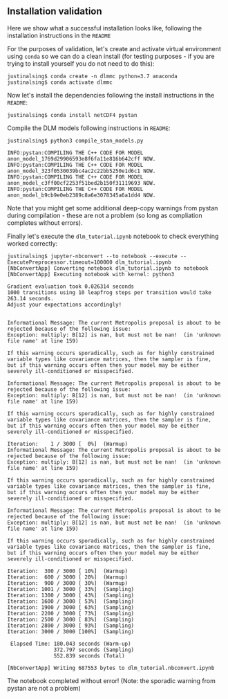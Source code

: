 ## Installation validation

Here we show what a successful installation looks like, following the installation instructions in the `README`


For the purposes of validation, let's create and activate virtual environment using `conda` so we can do a clean install (for testing purposes - if you are trying to install yourself you do not need to do this):
```
justinalsing$ conda create -n dlmmc python=3.7 anaconda
justinalsing$ conda activate dlmmc
```

Now let's install the dependencies following the install instructions in the `README`:
```
justinalsing$ conda install netCDF4 pystan
```

Compile the DLM models following instructions in `README`:
```
justinalsing$ python3 compile_stan_models.py

INFO:pystan:COMPILING THE C++ CODE FOR MODEL anon_model_1769d29906593e8f6fa11e816b642cff NOW.
INFO:pystan:COMPILING THE C++ CODE FOR MODEL anon_model_323f0530039bc4ac2c22bb5250e1d6c1 NOW.
INFO:pystan:COMPILING THE C++ CODE FOR MODEL anon_model_c3ff00cf2253f51bed2b150f31119693 NOW.
INFO:pystan:COMPILING THE C++ CODE FOR MODEL anon_model_b9cb9e0eb2389c8a6e3078345a6a1dd4 NOW.
```

Note that you might get some additional deep-copy warnings from pystan during compilation - these are not a problem (so long as compliation completes without errors).

Finally let's execute the `dlm_tutorial.ipynb` notebook to check everything worked correctly:
```
justinalsing$ jupyter-nbconvert --to notebook --execute --ExecutePreprocessor.timeout=100000 dlm_tutorial.ipynb
[NbConvertApp] Converting notebook dlm_tutorial.ipynb to notebook
[NbConvertApp] Executing notebook with kernel: python3

Gradient evaluation took 0.026314 seconds
1000 transitions using 10 leapfrog steps per transition would take 263.14 seconds.
Adjust your expectations accordingly!


Informational Message: The current Metropolis proposal is about to be rejected because of the following issue:
Exception: multiply: B[12] is nan, but must not be nan!  (in 'unknown file name' at line 159)

If this warning occurs sporadically, such as for highly constrained variable types like covariance matrices, then the sampler is fine,
but if this warning occurs often then your model may be either severely ill-conditioned or misspecified.

Informational Message: The current Metropolis proposal is about to be rejected because of the following issue:
Exception: multiply: B[12] is nan, but must not be nan!  (in 'unknown file name' at line 159)

If this warning occurs sporadically, such as for highly constrained variable types like covariance matrices, then the sampler is fine,
but if this warning occurs often then your model may be either severely ill-conditioned or misspecified.

Iteration:    1 / 3000 [  0%]  (Warmup)
Informational Message: The current Metropolis proposal is about to be rejected because of the following issue:
Exception: multiply: B[12] is nan, but must not be nan!  (in 'unknown file name' at line 159)

If this warning occurs sporadically, such as for highly constrained variable types like covariance matrices, then the sampler is fine,
but if this warning occurs often then your model may be either severely ill-conditioned or misspecified.

Informational Message: The current Metropolis proposal is about to be rejected because of the following issue:
Exception: multiply: B[12] is nan, but must not be nan!  (in 'unknown file name' at line 159)

If this warning occurs sporadically, such as for highly constrained variable types like covariance matrices, then the sampler is fine,
but if this warning occurs often then your model may be either severely ill-conditioned or misspecified.

Iteration:  300 / 3000 [ 10%]  (Warmup)
Iteration:  600 / 3000 [ 20%]  (Warmup)
Iteration:  900 / 3000 [ 30%]  (Warmup)
Iteration: 1001 / 3000 [ 33%]  (Sampling)
Iteration: 1300 / 3000 [ 43%]  (Sampling)
Iteration: 1600 / 3000 [ 53%]  (Sampling)
Iteration: 1900 / 3000 [ 63%]  (Sampling)
Iteration: 2200 / 3000 [ 73%]  (Sampling)
Iteration: 2500 / 3000 [ 83%]  (Sampling)
Iteration: 2800 / 3000 [ 93%]  (Sampling)
Iteration: 3000 / 3000 [100%]  (Sampling)

 Elapsed Time: 180.043 seconds (Warm-up)
               372.797 seconds (Sampling)
               552.839 seconds (Total)

[NbConvertApp] Writing 687553 bytes to dlm_tutorial.nbconvert.ipynb
```

The notebook completed without error! (Note: the sporadic warning from pystan are not a problem)
